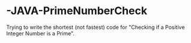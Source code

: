 # -JAVA-PrimeNumberCheck
Trying to write the shortest (not fastest) code for "Checking if a Positive Integer Number is a Prime".
